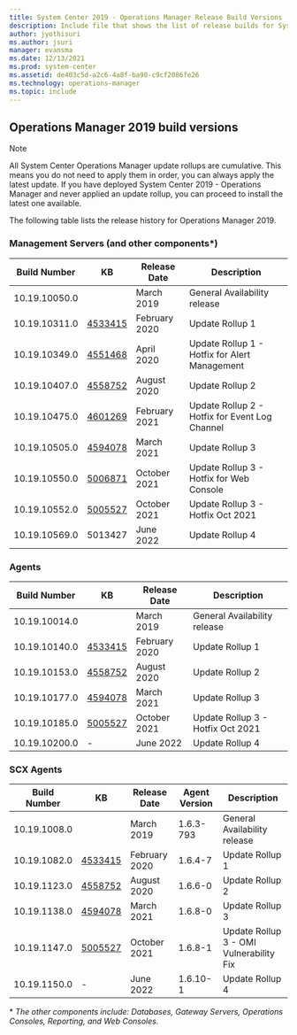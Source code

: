 ```yaml
---
title: System Center 2019 - Operations Manager Release Build Versions
description: Include file that shows the list of release builds for System Center 2019 - Operations Manager.
author: jyothisuri
ms.author: jsuri
manager: evansma
ms.date: 12/13/2021
ms.prod: system-center
ms.assetid: de403c5d-a2c6-4a8f-ba90-c9cf2086fe26
ms.technology: operations-manager
ms.topic: include
---
```


## Operations Manager 2019 build versions

>[!NOTE]
>All System Center Operations Manager update rollups are cumulative. This means you do not need to apply them in order, you can always apply the latest update. If you have deployed System Center 2019 - Operations Manager and never applied an update rollup, you can proceed to install the latest one available.
>

The following table lists the release history for Operations Manager 2019.

### Management Servers (and other components*)
|Build Number |KB |Release Date |Description |
|-------------|---|-------------|------------|
|10.19.10050.0||March 2019 |General Availability release |
|10.19.10311.0|[4533415](https://support.microsoft.com/topic/4533415-e5ce3191-2403-684f-1980-43aa61b50cb6) |February 2020 |Update Rollup 1 |
|10.19.10349.0|[4551468](https://support.microsoft.com/topic/951c3816-b9de-21a7-5a3f-55525de3aca2) |April 2020 |Update Rollup 1 - Hotfix for Alert Management |
|10.19.10407.0|[4558752](https://support.microsoft.com/topic/4558752-a45a936d-204b-b92b-da36-2f321f93f08e) |August 2020 |Update Rollup 2 |
|10.19.10475.0|[4601269](https://support.microsoft.com/topic/4601269-19bfccbe-dbda-1371-9871-f2a32157028a) |February 2021 |Update Rollup 2 - Hotfix for Event Log Channel |
|10.19.10505.0|[4594078](https://support.microsoft.com/topic/a7b9aa06-7d72-dc5a-e303-1899fafe9931) |March 2021 |Update Rollup 3 |
|10.19.10550.0|[5006871](https://support.microsoft.com/topic/5006871-0e3a513a-ad80-4830-8984-2fc5a40ee7f7) |October 2021 |Update Rollup 3 - Hotfix for Web Console |
|10.19.10552.0|[5005527](https://support.microsoft.com/topic/f5aa7ec5-85c2-4886-b13b-288fd9900737) |October 2021 |Update Rollup 3 - Hotfix Oct 2021 |
|10.19.10569.0|5013427|June 2022 |Update Rollup 4 |


### Agents
|Build Number |KB |Release Date |Description |
|-------------|---|-------------|------------|
|10.19.10014.0||March 2019 |General Availability release |
|10.19.10140.0|[4533415](https://support.microsoft.com/topic/4533415-e5ce3191-2403-684f-1980-43aa61b50cb6) |February 2020 |Update Rollup 1 |
|10.19.10153.0|[4558752](https://support.microsoft.com/topic/4558752-a45a936d-204b-b92b-da36-2f321f93f08e) |August 2020 |Update Rollup 2 |
|10.19.10177.0|[4594078](https://support.microsoft.com/topic/a7b9aa06-7d72-dc5a-e303-1899fafe9931) |March 2021 |Update Rollup 3 |
|10.19.10185.0|[5005527](https://support.microsoft.com/topic/f5aa7ec5-85c2-4886-b13b-288fd9900737) |October 2021 |Update Rollup 3 - Hotfix Oct 2021 |
|10.19.10200.0| - |June 2022 |Update Rollup 4 |

### SCX Agents
|Build Number |KB |Release Date |Agent Version |Description |
|-------------|---|-------------|--------------|------------|
|10.19.1008.0||March 2019 |1.6.3-793	|General Availability release |
|10.19.1082.0|[4533415](https://support.microsoft.com/topic/4533415-e5ce3191-2403-684f-1980-43aa61b50cb6) |February 2020 |1.6.4-7	|Update Rollup 1 |
|10.19.1123.0|[4558752](https://support.microsoft.com/topic/4558752-a45a936d-204b-b92b-da36-2f321f93f08e) |August 2020 |1.6.6-0	|Update Rollup 2 |
|10.19.1138.0|[4594078](https://support.microsoft.com/topic/a7b9aa06-7d72-dc5a-e303-1899fafe9931) |March 2021 |1.6.8-0	|Update Rollup 3 |
|10.19.1147.0|[5005527](https://support.microsoft.com/topic/f5aa7ec5-85c2-4886-b13b-288fd9900737) |October 2021 |1.6.8-1	|Update Rollup 3 - OMI Vulnerability Fix |
|10.19.1150.0| - |June 2022 |1.6.10-1  |Update Rollup 4 |

 \* *The other components include: Databases, Gateway Servers, Operations Consoles, Reporting, and Web Consoles.*
